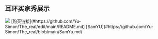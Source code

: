 ## 耳环买家秀展示
<img src="https://pics1.baidu.com/feed/6609c93d70cf3bc7fe4a36bca576a7a6cc112a91.jpeg?token=b9593ae1fbceee476b96f3bae620296e"  />
[购买链接](#https://github.com/Yu-Simon/The_real/edit/main/README.md)
[SamYU](#https://github.com/Yu-Simon/The_real/blob/main/SamYu.md)

